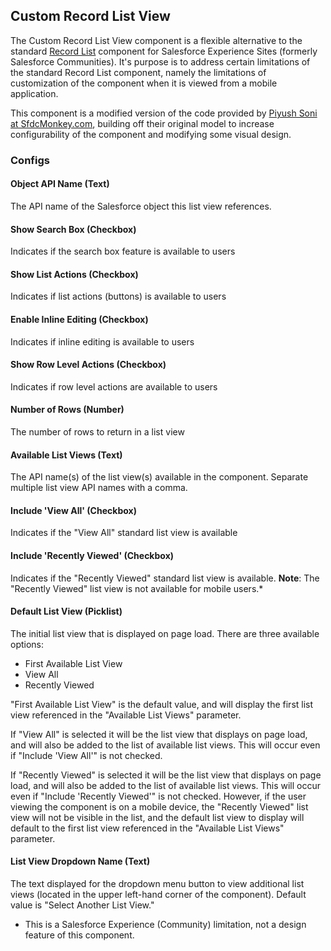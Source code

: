 ## Custom Record List View

The Custom Record List View component is a flexible alternative to the standard [Record List](https://help.salesforce.com/articleView?id=sf.rss_record_list_view.htm&type=5) component for Salesforce Experience Sites (formerly Salesforce Communities). It's purpose is to address certain limitations of the standard Record List component, namely the limitations of customization of the component when it is viewed from a mobile application. 

This component is a modified version of the code provided by [Piyush Soni at SfdcMonkey.com](https://sfdcmonkey.com/2019/02/03/dynamic-list-view-salesforce-lightning/), building off their original model to increase configurability of the component and modifying some visual design.

### Configs

#### Object API Name (Text)
The API name of the Salesforce object this list view references.

#### Show Search Box (Checkbox)
Indicates if the search box feature is available to users

#### Show List Actions (Checkbox)
Indicates if list actions (buttons) is available to users

#### Enable Inline Editing (Checkbox)
Indicates if inline editing is available to users

#### Show Row Level Actions (Checkbox)
Indicates if row level actions are available to users

#### Number of Rows (Number)
The number of rows to return in a list view

#### Available List Views (Text)
The API name(s) of the list view(s) available in the component. Separate multiple list view API names with a comma.

#### Include 'View All' (Checkbox)
Indicates if the "View All" standard list view is available

#### Include 'Recently Viewed' (Checkbox)
Indicates if the "Recently Viewed" standard list view is available. 
**Note**: The "Recently Viewed" list view is not available for mobile users.*

#### Default List View (Picklist)
The initial list view that is displayed on page load. There are three available options:
- First Available List View
- View All
- Recently Viewed

"First Available List View" is the default value, and will display the first list view referenced in the "Available List Views" parameter. 

If "View All" is selected it will be the list view that displays on page load, and will also be added to the list of available list views. This will occur even if "Include 'View All'" is not checked.

If "Recently Viewed" is selected it will be the list view that displays on page load, and will also be added to the list of available list views. This will occur even if "Include 'Recently Viewed'" is not checked. However, if the user viewing the component is on a mobile device, the "Recently Viewed" list view will not be visible in the list, and the default list view to display will default to the first list view referenced in the "Available List Views" parameter.


#### List View Dropdown Name (Text)
The text displayed for the dropdown menu button to view additional list views (located in the upper left-hand corner of the component). Default value is "Select Another List View."


* This is a Salesforce Experience (Community) limitation, not a design feature of this component.
